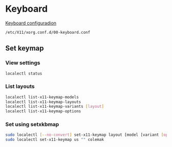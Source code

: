 # Keyboard

[Keyboard configuradion](https://wiki.archlinux.org/title/Linux_console/Keyboard_configuration)

```sh
/etc/X11/xorg.conf.d/00-keyboard.conf
```

<!-- {{{ ## Set keymap -->
## Set keymap

### View settings
```sh
localectl status
```

### List layouts
```sh
localectl list-x11-keymap-models
localectl list-x11-keymap-layouts
localectl list-x11-keymap-variants [layout]
localectl list-x11-keymap-options
```

### Set using setxkbmap
```sh
sudo localectl [--no-convert] set-x11-keymap layout [model [variant [options]]]
sudo localectl set-x11-keymap us "" colemak 
```
<!-- }}} -->
